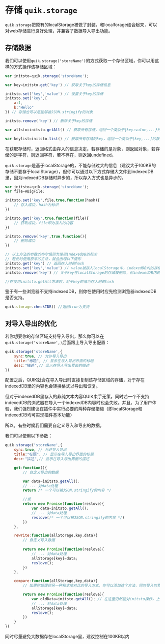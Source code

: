 # 存储 `quik.storage`

`quik.storage`把原有的localStorage被做了封装，和localforage结合起来，可以对web存储进行良好处理，并兼容了数据导入导出功能。

## 存储数据

我们可以使用`quik.storage('storeName')`的方式获取一个存储区域，你可以用这样的方式操作该存储区域：
```javascript
var initsto=quik.storage('storeName');

var key=initsto.get('key') // 获取关于key的存储信息

initsto.set('key','value') // 设置关于key的存储
initsto.set('key',{
    a:1,
    b:"Hello"
}) // 存储也可以是能够被JSON.stringify的对象

initsto.remove('key') // 删除关于key的存储

var allsto=initsto.getAll() // 获取所有存储，返回一个类似于{key:value,...}的对象

var keylist=initsto.list() // 获取所有存储的key，返回一个类似于[key,...]的数组
```

在获取存储时，返回格式由存入的信息决定，若存储的是对象，则返回对象，若存储的是字符，则返回字符，若不存在，则返回undefined。

`quik.storage`是基于localStorage的，不能存储过大的信息（建议大于100KB的存储不要存于localStorage），但你可以通过以下方式存储大文件到indexedDB里，因为indexedDB存储时异步的，所以存入方式也是异步的。

```javascript
var initsto=quik.storage('storeName');
var file=ABigFile;

initsto.set('key',file,true,function(hash){
    // 存入成功，hash为标识
})

initsto.get('key',true,function(file){
    // 获取成功，file即为存入的内容
})

initsto.remove('key',true,function(){
    // 删除成功
})

// 以上方法的参数的布尔值则为使用indexedDB的标志
// 若此时使用原来的方法，就会出现以下情形
initsto.get('key') // 返回存入时的hash
initsto.set('key','value') // value被存入localStorage中，indexedDB内的存储不会修改或删除
initsto.remove('key') // 关于key在localStorage的存储被删除，但indexedDB内的存储不会修改或删除

//在使用initsto.getAll方法时，对于key的值为存入时的hash
```

鉴于有一些浏览器不支持indexedDB，则你在使用时应先检测浏览器indexedDB是否支持。

```javascript
quik.storage.checkIDB() //返回true为支持
```

## 对导入导出的优化

若你想要你的存储区域支持导入导出，那么你可以在`quik.storage('storeName',)`后面跟上导入导出配置：

```javascript
quik.storage('storeName',{
    sync:true, // 允许导入导出
    title:"标题", // 显示在导入导出界面的标题
    desc:"描述",// 显示在导入导出界面的描述
})
```

配置之后，QUIK就会在导入导出时直接复制该存储区域的存储，对于存在indexedDB里的内容也会转换格式以导出和恢复。

但对于indexedDB里存入的非纯文本内容QUIK束手无策，同时若一个不支持indexedDB的浏览器在导入一个indexedDB内容时也会失败。并且，为了用户体验，我们强烈建议在插件中实行必要的两种存储措施（即localStorage和indexedDB均可实现插件基本功能）

所以，有些时候我们需要自定义导入和导出的数据。

我们可以使用以下参数：
```javascript
quik.storage('storeName',{
    sync:true, // 允许导入导出
    title:"标题", // 显示在导入导出界面的标题
    desc:"描述",// 显示在导入导出界面的描述

    get:function(){
        // 自定义导出的数据

        var data=initsto.getAll();
        // ... 对data处理
        return /* 一个可以被JSON.stringify的内容 */

        //或
        return new Promise(function(reslove){
            var data=initsto.getAll();
            // ... 对data处理
            reslove(/* 一个可以被JSON.stringify的内容 */)
        })
    },

    rewrite:function(allStorage,key,data){
        // 自定义导入数据
        
        return new Promise(function(reslove){
            // ... 对data处理
            allStorage[key]=data;
            reslove();
        })
    },

    compare:function(allStorage,key,data){
        // 如果你想提供另一种和本地对比的导入方式，你可以添加这个方法，同时导入时界面也会有覆盖和对比两个导入方式

        return new Promise(function(reslove){
            var oldData=initsto.getAll(); // 在这里仍然能对initsto操作，上面的每个方法也是
            // ... 对data处理
            allStorage[key]=data;
            reslove();
        })
    }
})
```

同时尽量避免大数据存在localStorage里，建议控制在100KB以内
